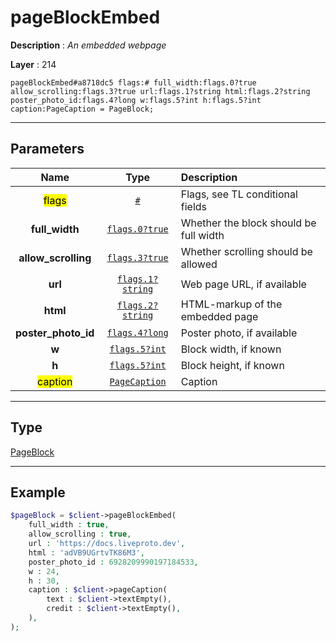 # pageBlockEmbed

**Description** : *An embedded webpage*

**Layer** : 214

```tl
pageBlockEmbed#a8718dc5 flags:# full_width:flags.0?true allow_scrolling:flags.3?true url:flags.1?string html:flags.2?string poster_photo_id:flags.4?long w:flags.5?int h:flags.5?int caption:PageCaption = PageBlock;
```

---

## Parameters

| Name | Type | Description |
| :---: | :---: | :--- |
| <mark>flags</mark> | [`#`](type/#) | Flags, see TL conditional fields |
| **full_width** | [`flags.0?true`](type/true) | Whether the block should be full width |
| **allow_scrolling** | [`flags.3?true`](type/true) | Whether scrolling should be allowed |
| **url** | [`flags.1?string`](type/string) | Web page URL, if available |
| **html** | [`flags.2?string`](type/string) | HTML-markup of the embedded page |
| **poster_photo_id** | [`flags.4?long`](type/long) | Poster photo, if available |
| **w** | [`flags.5?int`](type/int) | Block width, if known |
| **h** | [`flags.5?int`](type/int) | Block height, if known |
| <mark>caption</mark> | [`PageCaption`](type/PageCaption) | Caption |

---

## Type

[PageBlock](type/PageBlock)

---

## Example

```php
$pageBlock = $client->pageBlockEmbed(
	full_width : true,
	allow_scrolling : true,
	url : 'https://docs.liveproto.dev',
	html : 'adVB9UGrtvTK86M3',
	poster_photo_id : 6928209990197184533,
	w : 24,
	h : 30,
	caption : $client->pageCaption(
		text : $client->textEmpty(),
		credit : $client->textEmpty(),
	),
);
```